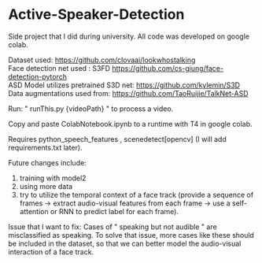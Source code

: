 # Active-Speaker-Detection

Side project that I did during university. All code was developed on google colab. 

Dataset used: https://github.com/clovaai/lookwhostalking  
Face detection net used : S3FD https://github.com/cs-giung/face-detection-pytorch  
ASD Model utilizes pretrained S3D net:  https://github.com/kylemin/S3D  
Data augmentations used from: https://github.com/TaoRuijie/TalkNet-ASD  

Run: " runThis.py {videoPath}  " to process a video.  

Copy and paste ColabNotebook.ipynb to a runtime with T4 in google colab.  

Requires python_speech_features , scenedetect[opencv] (I will add requirements.txt later).

Future changes include:

1) training with model2
2) using more data
3) try to utilize the temporal context of a face track (provide a sequence of frames -> extract audio-visual features from each frame -> use a self-attention or RNN to predict label for each frame).

Issue that I want to fix:
Cases of " speaking but not audible " are misclassified as speaking. To solve that issue, more cases like these should be included in the dataset, so that we can better model the audio-visual interaction of a face track. 
